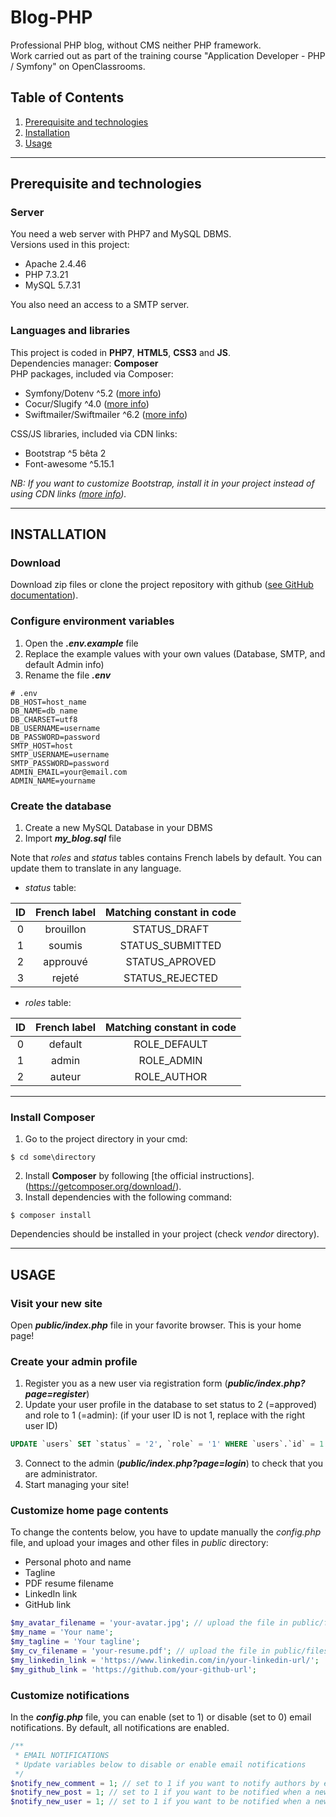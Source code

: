 # Blog-PHP
Professional PHP blog, without CMS neither PHP framework.  
Work carried out as part of the training course "Application Developer - PHP / Symfony" on OpenClassrooms.

## Table of Contents
1.  [Prerequisite and technologies](#prerequisite-and-technologies)
2.  [Installation](#installation)
3.  [Usage](#usage)

---
## Prerequisite and technologies

### __Server__
You need a web server with PHP7 and MySQL DBMS.  
Versions used in this project:
* Apache 2.4.46
* PHP 7.3.21
* MySQL 5.7.31

You also need an access to a SMTP server.

### __Languages and libraries__
This project is coded in __PHP7__, __HTML5__, __CSS3__ and __JS__.  
Dependencies manager: __Composer__  
PHP packages, included via Composer:
* Symfony/Dotenv ^5.2 ([more info](https://github.com/symfony/dotenv))
* Cocur/Slugify ^4.0 ([more info](https://github.com/cocur/slugify))
* Swiftmailer/Swiftmailer ^6.2 ([more info](https://github.com/swiftmailer/swiftmailer))

CSS/JS libraries, included via CDN links:
* Bootstrap ^5 bêta 2
* Font-awesome ^5.15.1  

*NB: If you want to customize Bootstrap, install it in your project instead of using CDN links ([more info](https://getbootstrap.com/)).*

---
## INSTALLATION

### __Download__
Download zip files or clone the project repository with github ([see GitHub documentation](https://docs.github.com/en/github/creating-cloning-and-archiving-repositories/cloning-a-repository)).

### __Configure environment variables__
1.  Open the ___.env.example___ file
2.  Replace the example values with your own values (Database, SMTP, and default Admin info)
3.  Rename the file ___.env___
```env
# .env
DB_HOST=host_name
DB_NAME=db_name
DB_CHARSET=utf8
DB_USERNAME=username
DB_PASSWORD=password
SMTP_HOST=host
SMTP_USERNAME=username
SMTP_PASSWORD=password
ADMIN_EMAIL=your@email.com
ADMIN_NAME=yourname
```

### __Create the database__
1.  Create a new MySQL Database in your DBMS
2.  Import ___my_blog.sql___ file

Note that _roles_ and _status_ tables contains French labels by default. You can update them to translate in any language.  
* _status_ table:

| ID | French label | Matching constant in code |
|:--------------:|:-------------:|:--------------:|
| 0 | brouillon | STATUS_DRAFT |
| 1 | soumis | STATUS_SUBMITTED |
| 2 | approuvé | STATUS_APROVED |
| 3 | rejeté | STATUS_REJECTED |  
  
* _roles_ table:

| ID | French label | Matching constant in code |
|:--------------:|:-------------:|:--------------:|
| 0 | default | ROLE_DEFAULT |
| 1 | admin | ROLE_ADMIN |
| 2 | auteur | ROLE_AUTHOR |
  
---  
### __Install Composer__
1.  Go to the project directory in your cmd:
```
$ cd some\directory
```
2.  Install __Composer__ by following [the official instructions].(https://getcomposer.org/download/).
3.  Install dependencies with the following command:
```
$ composer install
```
Dependencies should be installed in your project (check _vendor_ directory).

---
## USAGE

### __Visit your new site__
Open ___public/index.php___ file in your favorite browser. This is your home page!

### __Create your admin profile__
1.  Register you as a new user via registration form (___public/index.php?page=register___)
2.  Update your user profile in the database to set status to 2 (=approved) and role to 1 (=admin):
(if your user ID is not 1, replace with the right user ID)
```sql
UPDATE `users` SET `status` = '2', `role` = '1' WHERE `users`.`id` = 1
```
3.  Connect to the admin (___public/index.php?page=login___) to check that you are administrator.
4.  Start managing your site!

### __Customize home page contents__
To change the contents below, you have to update manually the *config.php* file, and upload your images and other files in *public* directory:
* Personal photo and name
* Tagline
* PDF resume filename
* LinkedIn link
* GitHub link
```php
$my_avatar_filename = 'your-avatar.jpg'; // upload the file in public/files/ directory
$my_name = 'Your name';
$my_tagline = 'Your tagline';
$my_cv_filename = 'your-resume.pdf'; // upload the file in public/files/ directory 
$my_linkedin_link = 'https://www.linkedin.com/in/your-linkedin-url/';
$my_github_link = 'https://github.com/your-github-url';
```

### __Customize notifications__
In the ___config.php___ file, you can enable (set to 1) or disable (set to 0) email notifications. By default, all notifications are enabled.
```php
/**
 * EMAIL NOTIFICATIONS
 * Update variables below to disable or enable email notifications
 */
$notify_new_comment = 1; // set to 1 if you want to notify authors by email when a new comment is submitted on his post, set to 0 else
$notify_new_post = 1; // set to 1 if you want to be notified when a new post is submitted, set to 0 else
$notify_new_user = 1; // set to 1 if you want to be notified when a new user is submitted, set to 0 else
```

